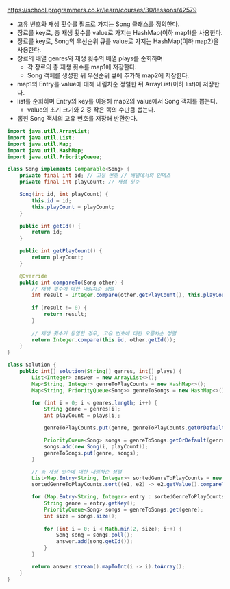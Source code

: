 https://school.programmers.co.kr/learn/courses/30/lessons/42579

- 고유 번호와 재생 횟수를 필드로 가지는 Song 클래스를 정의한다.
- 장르를 key로, 총 재생 횟수를 value로 가지는 HashMap(이하 map1)을 사용한다. 
- 장르를 key로, Song의 우선순위 큐를 value로 가지는 HashMap(이하 map2)을 사용한다. 
- 장르의 배열 genres와 재생 횟수의 배열 plays를 순회하며
    - 각 장르의 총 재생 횟수를 map1에 저장한다.
    - Song 객체를 생성한 뒤 우선순위 큐에 추가해 map2에 저장한다.
- map1의 Entry를 value에 대해 내림차순 정렬한 뒤 ArrayList(이하 list)에 저장한다.
- list를 순회하며 Entry의 key를 이용해 map2의 value에서 Song 객체를 뽑는다.
    - value의 초기 크기와 2 중 작은 쪽의 수만큼 뽑는다.
- 뽑힌 Song 객체의 고유 번호를 저장해 반환한다.

```java
import java.util.ArrayList;
import java.util.List;
import java.util.Map;
import java.util.HashMap;
import java.util.PriorityQueue;

class Song implements Comparable<Song> {
    private final int id; // 고유 번호 // 배열에서의 인덱스
    private final int playCount; // 재생 횟수

    Song(int id, int playCount) {
        this.id = id;
        this.playCount = playCount;
    }

    public int getId() {
        return id;
    }

    public int getPlayCount() {
        return playCount;
    }

    @Override
    public int compareTo(Song other) {
        // 재생 횟수에 대한 내림차순 정렬
        int result = Integer.compare(other.getPlayCount(), this.playCount);
        
        if (result != 0) {
            return result;
        }
        
        // 재생 횟수가 동일한 경우, 고유 번호에 대한 오름차순 정렬
        return Integer.compare(this.id, other.getId());
    }
}

class Solution {
    public int[] solution(String[] genres, int[] plays) {
        List<Integer> answer = new ArrayList<>();
        Map<String, Integer> genreToPlayCounts = new HashMap<>();
        Map<String, PriorityQueue<Song>> genreToSongs = new HashMap<>();

        for (int i = 0; i < genres.length; i++) {
            String genre = genres[i];
            int playCount = plays[i];

            genreToPlayCounts.put(genre, genreToPlayCounts.getOrDefault(genre, 0) + playCount);

            PriorityQueue<Song> songs = genreToSongs.getOrDefault(genre, new PriorityQueue<>());
            songs.add(new Song(i, playCount));
            genreToSongs.put(genre, songs);
        }

        // 총 재생 횟수에 대한 내림차순 정렬
        List<Map.Entry<String, Integer>> sortedGenreToPlayCounts = new ArrayList<>(genreToPlayCounts.entrySet());
        sortedGenreToPlayCounts.sort((e1, e2) -> e2.getValue().compareTo(e1.getValue()));

        for (Map.Entry<String, Integer> entry : sortedGenreToPlayCounts) {
            String genre = entry.getKey();
            PriorityQueue<Song> songs = genreToSongs.get(genre);
            int size = songs.size();
            
            for (int i = 0; i < Math.min(2, size); i++) {
                Song song = songs.poll();
                answer.add(song.getId());
            }
        }

        return answer.stream().mapToInt(i -> i).toArray();
    }
}
```